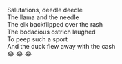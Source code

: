 Salutations, deedle deedle  
The llama and the needle  
The elk backflipped over the rash  
The bodacious ostrich laughed  
To peep such a sport  
And the duck flew away with the cash  
😂 😂 😂
